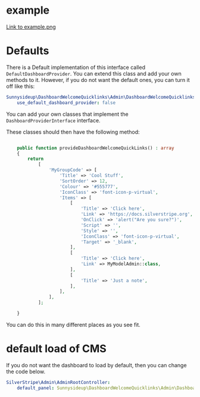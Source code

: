 # example

[Link to example.png](example.png)

# Defaults

There is a Default implementation of this interface called `DefaultDashboardProvider`. You can extend this class and add your own methods to it.
However, if you do not want the default ones, you can turn it off like this:

```yml
Sunnysideup\DashboardWelcomeQuicklinks\Admin\DashboardWelcomeQuicklinks:
    use_default_dashboard_provider: false
```

You can add your own classes that implement the `DashboardProviderInterface` interface.

These classes should then have the following method:

```php

    public function provideDashboardWelcomeQuickLinks() : array
    {
        return
            [
                'MyGroupCode' => [
                    'Title' => 'Cool Stuff',
                    'SortOrder' => 12,
                    'Colour' => '#555777',
                    'IconClass' => 'font-icon-p-virtual',
                    'Items' => [
                        [
                            'Title' => 'Click here',
                            'Link' => 'https://docs.silverstripe.org',
                            'OnClick' => 'alert("Are you sure?")',
                            'Script' => '',
                            'Style' => '',
                            'IconClass' => 'font-icon-p-virtual',
                            'Target' => '_blank',
                        ],
                        [
                            'Title' => 'Click here',
                            'Link' => MyModelAdmin::class,
                        ],
                        [
                            'Title' => 'Just a note',
                        ],
                    ],
                ],
            ];

    }


```

You can do this in many different places as you see fit.

# default load of CMS

If you do not want the dashboard to load by default, then you can change the code below.

```yml
SilverStripe\Admin\AdminRootController:
    default_panel: Sunnysideup\DashboardWelcomeQuicklinks\Admin\DashboardWelcomeQuickLinks
```
